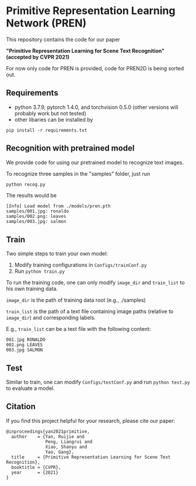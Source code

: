 # Primitive Representation Learning Network (PREN)
This repository contains the code for our paper 

**"Primitive Representation Learning for Scene Text Recognition" (accepted by CVPR 2021)**

For now only code for PREN is provided, code for PREN2D is being sorted out.

## Requirements

- python 3.7.9, pytorch 1.4.0, and torchvision 0.5.0 (other versions will probably work but not tested)
- other libaries can be installed by
```
pip install -r requirements.txt
```

## Recognition with pretrained model

We provide code for using our pretrained model to recognize text images.

To recognize three samples in the "samples" folder, just run 
```python
python recog.py
```

The results would be
```
[Info] Load model from ./models/pren.pth
samples/001.jpg: ronaldo
samples/002.png: leaves
samples/003.jpg: salmon
```

## Train
Two simple steps to train your own model:

1. Modify training configurations in ```Configs/trainConf.py```
2. Run ```python train.py```

To run the training code, one can only modify ```image_dir``` and ```train_list``` to his own training data. 

```image_dir``` is the path of training data root (e.g., ./samples)

```train_list``` is the path of a text file containing image paths (relative to ```image_dir```) and corresponding labels.

E.g., ```train_list``` can be a text file with the following content:

```
001.jpg RONALDO
002.png LEAVES
003.jpg SALMON
```

## Test
Similar to train, one can modify ```Configs/testConf.py``` and run ```python test.py``` to evaluate a model.

## Citation
If you find this project helpful for your research, please cite our paper:

```
@inproceedings{yan2021primitive,
  author    = {Yan, Ruijie and
               Peng, Liangrui and
               Xiao, Shanyu and
               Yao, Gang},
  title     = {Primitive Representation Learning for Scene Text Recognition},
  booktitle = {CVPR},
  year      = {2021}
}
```
